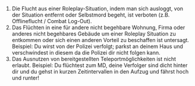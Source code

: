1.  Die Flucht aus einer Roleplay-Situation, indem man sich ausloggt, von der Situation entfernt oder Selbstmord begeht, ist verboten (z.B. Offlineflucht / Combat Log-Out).
2.  Das Flüchten in eine für andere nicht begehbare Wohnung, Firma oder anderes nicht begehbares Gebäude um einer Roleplay Situation zu entkommen oder sich einen anderen Vorteil zu beschaffen ist untersagt. Beispiel: Du wirst von der Polizei verfolgt; parkst an deinem Haus und verschwindest in diesem da die Polizei dir nicht folgen kann.
3.  Das Ausnutzen von bereitgestellten Teleportmöglichkeiten ist nicht erlaubt. Beispiel: Du flüchtest zum MD, deine Verfolger sind dicht hinter dir und du gehst in kurzen Zeitintervallen in den Aufzug und fährst hoch und runter!